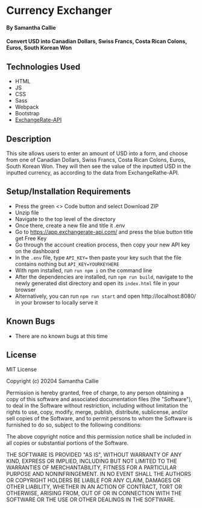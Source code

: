 # Currency Exchanger

#### By **Samantha Callie**

#### Convert USD into Canadian Dollars, Swiss Francs, Costa Rican Colons, Euros, South Korean Won

## Technologies Used

* HTML
* JS
* CSS
* Sass
* Webpack
* Bootstrap
* [ExchangeRate-API](https://app.exchangerate-api.com/)

## Description

This site allows users to enter an amount of USD into a form, and choose from one of Canadian Dollars, Swiss Francs, Costa Rican Colons, Euros, South Korean Won. They will then see the value of the inputted USD in the inputted currency, as according to the data from ExchangeRathe-API.

## Setup/Installation Requirements

* Press the green <> Code button and select Download ZIP
* Unzip file
* Navigate to the top level of the directory
* Once there, create a new file and title it .env
* Go to https://app.exchangerate-api.com/ and press the blue button title get Free Key
* Go through the account creation process, then copy your new API key on the dashboard
* In the `.env` file, type `API_KEY=` then paste your key such that the file contains nothing but `API_KEY=YOURKEYHERE`
* With npm installed, run `run npm i` on the command line
* After the dependencies are installed, run `npm run build`, navigate to the newly generated dist directory and open its `index.html` file in your browser
* Alternatively, you can run `npm run start` and open http://localhost:8080/ in your browser to locally serve it

## Known Bugs

* There are no known bugs at this time

## License

MIT License

Copyright (c) 20204 Samantha Callie

Permission is hereby granted, free of charge, to any person obtaining a copy
of this software and associated documentation files (the "Software"), to deal
in the Software without restriction, including without limitation the rights
to use, copy, modify, merge, publish, distribute, sublicense, and/or sell
copies of the Software, and to permit persons to whom the Software is
furnished to do so, subject to the following conditions:

The above copyright notice and this permission notice shall be included in all
copies or substantial portions of the Software.

THE SOFTWARE IS PROVIDED "AS IS", WITHOUT WARRANTY OF ANY KIND, EXPRESS OR
IMPLIED, INCLUDING BUT NOT LIMITED TO THE WARRANTIES OF MERCHANTABILITY,
FITNESS FOR A PARTICULAR PURPOSE AND NONINFRINGEMENT. IN NO EVENT SHALL THE
AUTHORS OR COPYRIGHT HOLDERS BE LIABLE FOR ANY CLAIM, DAMAGES OR OTHER
LIABILITY, WHETHER IN AN ACTION OF CONTRACT, TORT OR OTHERWISE, ARISING FROM,
OUT OF OR IN CONNECTION WITH THE SOFTWARE OR THE USE OR OTHER DEALINGS IN THE
SOFTWARE.